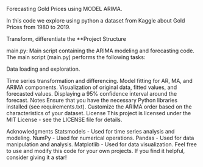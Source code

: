 Forecasting Gold Prices using MODEL ARIMA.

In this code we explore using python a dataset from Kaggle about Gold Prices from 1980 to 2019. 

Transform, differentiate the **Project Structure

main.py: Main script containing the ARIMA modeling and forecasting code.
The main script (main.py) performs the following tasks:

Data loading and exploration.

Time series transformation and differencing.
Model fitting for AR, MA, and ARIMA components.
Visualization of original data, fitted values, and forecasted values.
Displaying a 95% confidence interval around the forecast.
Notes
Ensure that you have the necessary Python libraries installed (see requirements.txt).
Customize the ARIMA order based on the characteristics of your dataset.
License
This project is licensed under the MIT License - see the LICENSE file for details.

Acknowledgments
Statsmodels - Used for time series analysis and modeling.
NumPy - Used for numerical operations.
Pandas - Used for data manipulation and analysis.
Matplotlib - Used for data visualization.
Feel free to use and modify this code for your own projects. If you find it helpful, consider giving it a star!

